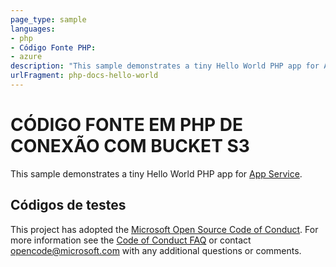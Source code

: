 ```yaml
---
page_type: sample
languages:
- php
- Código Fonte PHP:
- azure
description: "This sample demonstrates a tiny Hello World PHP app for App Service."
urlFragment: php-docs-hello-world
---
```


# CÓDIGO FONTE EM PHP DE CONEXÃO COM BUCKET S3 

This sample demonstrates a tiny Hello World PHP app for [App Service](https://docs.microsoft.com/azure/app-service).

## Códigos de testes

This project has adopted the [Microsoft Open Source Code of Conduct](https://opensource.microsoft.com/codeofconduct/). For more information see the [Code of Conduct FAQ](https://opensource.microsoft.com/codeofconduct/faq/) or contact [opencode@microsoft.com](mailto:opencode@microsoft.com) with any additional questions or comments.
